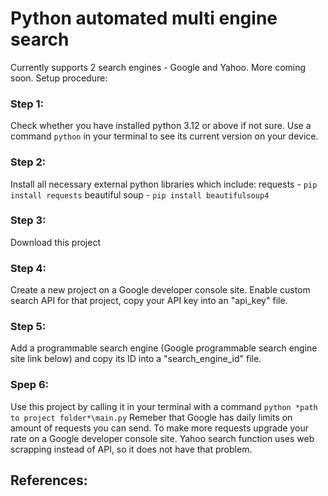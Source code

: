 # Python automated multi engine search
Currently supports 2 search engines - Google and Yahoo.
More coming soon.
Setup procedure:

### Step 1:
Check whether you have installed python 3.12 or above if not sure. Use a command `python` in your terminal to see its current version on your device.

### Step 2:
Install all necessary external python libraries which include:
requests - `pip install requests`
beautiful soup - `pip install beautifulsoup4`

### Step 3: 
Download this project

### Step 4:
Create a new project on a Google developer console site. Enable custom search API for that project, copy your API key into an "api_key" file. 

### Step 5:
Add a programmable search engine (Google programmable search engine site link below) and copy its ID into a "search_engine_id" file. 

### Spep 6: 
Use this project by calling it in your terminal with a command `python *path to project folder*\main.py`
Remeber that Google has daily limits on amount of requests you can send. To make more requests upgrade your rate on a Google developer console site.
Yahoo search function uses web scrapping instead of API, so it does not have that problem. 

## References:
